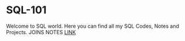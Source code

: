 
# SQL-101
Welcome to SQL world.
Here you can find all my SQL Codes, Notes and Projects.
JOINS NOTES [LINK](https://github.com/Dhritionly/SQL-101/tree/d6875c1add34d5ae76499dbf152216b4edcf3106/NOTES)



